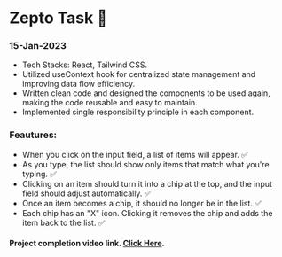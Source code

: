 # Zepto Task 🚀
### 15-Jan-2023

- Tech Stacks: React, Tailwind CSS.
- Utilized useContext hook for centralized state management and improving data flow efficiency.
- Written clean code and designed the components to be used again, making the code reusable and easy to maintain.
- Implemented single responsibility principle in each component.

### Feautures:
- When you click on the input field, a list of items will appear. ✅
- As you type, the list should show only items that match what you're typing. ✅
- Clicking on an item should turn it into a chip at the top, and the input field should adjust automatically. ✅
- Once an item becomes a chip, it should no longer be in the list. ✅
- Each chip has an "X" icon. Clicking it removes the chip and adds the item back to the list. ✅


#### Project completion video link. [Click Here](https://drive.google.com/file/d/1Bnb09yzCpP9sH-ocSeu_F-ZUm1-ehMmA/view?usp=drive_link).
